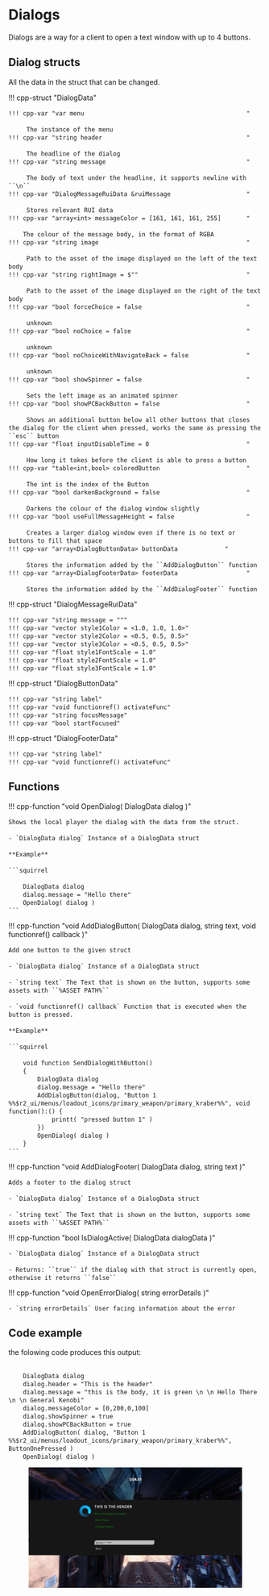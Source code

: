 # Dialogs

Dialogs are a way for a client to open a text window with up to 4 buttons.

## Dialog structs

All the data in the struct that can be changed.

!!! cpp-struct "DialogData"
    

    !!! cpp-var "var menu                                             "

         The instance of the menu
    !!! cpp-var "string header                                        "

         The headline of the dialog
    !!! cpp-var "string message                                       "

         The body of text under the headline, it supports newline with ``\n``
    !!! cpp-var "DialogMessageRuiData &ruiMessage                     "

         Stores relevant RUI data
    !!! cpp-var "array<int> messageColor = [161, 161, 161, 255]       "

        The colour of the message body, in the format of RGBA
    !!! cpp-var "string image                                         "

         Path to the asset of the image displayed on the left of the text body
    !!! cpp-var "string rightImage = $""                              "

         Path to the asset of the image displayed on the right of the text body
    !!! cpp-var "bool forceChoice = false                             "

         unknown 
    !!! cpp-var "bool noChoice = false                                "

         unknown
    !!! cpp-var "bool noChoiceWithNavigateBack = false                "

         unknown
    !!! cpp-var "bool showSpinner = false                             "

         Sets the left image as an animated spinner 
    !!! cpp-var "bool showPCBackButton = false                        "

         Shows an additional button below all other buttons that closes the dialog for the client when pressed, works the same as pressing the ``esc`` button
    !!! cpp-var "float inputDisableTime = 0                           "

         How long it takes before the client is able to press a button
    !!! cpp-var "table<int,bool> coloredButton                        "

         The int is the index of the Button
    !!! cpp-var "bool darkenBackground = false                        "

         Darkens the colour of the dialog window slightly
    !!! cpp-var "bool useFullMessageHeight = false                    "

         Creates a larger dialog window even if there is no text or buttons to fill that space
    !!! cpp-var "array<DialogButtonData> buttonData             "

         Stores the information added by the ``AddDialogButton`` function
    !!! cpp-var "array<DialogFooterData> footerData                   "

         Stores the information added by the ``AddDialogFooter`` function

!!! cpp-struct "DialogMessageRuiData"

    !!! cpp-var "string message = """
    !!! cpp-var "vector style1Color = <1.0, 1.0, 1.0>"
    !!! cpp-var "vector style2Color = <0.5, 0.5, 0.5>"
    !!! cpp-var "vector style3Color = <0.5, 0.5, 0.5>"
    !!! cpp-var "float style1FontScale = 1.0"
    !!! cpp-var "float style2FontScale = 1.0"
    !!! cpp-var "float style3FontScale = 1.0"

!!! cpp-struct "DialogButtonData"

    !!! cpp-var "string label"
    !!! cpp-var "void functionref() activateFunc"
    !!! cpp-var "string focusMessage"
    !!! cpp-var "bool startFocused"

!!! cpp-struct "DialogFooterData"

    !!! cpp-var "string label"
    !!! cpp-var "void functionref() activateFunc"


## Functions

!!! cpp-function "void OpenDialog( DialogData dialog )"

    Shows the local player the dialog with the data from the struct.

    - `DialogData dialog` Instance of a DialogData struct

    **Example**

    ```squirrel

        DialogData dialog
        dialog.message = "Hello there"
        OpenDialog( dialog )
    ```

!!! cpp-function "void AddDialogButton( DialogData dialog, string text, void functionref() callback )"

    Add one button to the given struct

    - `DialogData dialog` Instance of a DialogData struct

    - `string text` The Text that is shown on the button, supports some assets with ``%ASSET PATH%``

    - `void functionref() callback` Function that is executed when the button is pressed.

    **Example**

    ```squirrel

        void function SendDialogWithButton()
        {
            DialogData dialog
            dialog.message = "Hello there"
            AddDialogButton(dialog, "Button 1 %%$r2_ui/menus/loadout_icons/primary_weapon/primary_kraber%%", void function():() {
                printt( "pressed button 1" )
            })
            OpenDialog( dialog )
        }
    ```

!!! cpp-function "void AddDialogFooter( DialogData dialog, string text )"

    Adds a footer to the dialog struct

    - `DialogData dialog` Instance of a DialogData struct

    - `string text` The Text that is shown on the button, supports some assets with ``%ASSET PATH%``


!!! cpp-function "bool IsDialogActive( DialogData dialogData )"

    - `DialogData dialog` Instance of a DialogData struct

    - Returns: ``true`` if the dialog with that struct is currently open, otherwise it returns ``false``

!!! cpp-function "void OpenErrorDialog( string errorDetails )"

    - `string errorDetails` User facing information about the error
## Code example

the folowing code produces this output: 

```squirrel

    DialogData dialog
    dialog.header = "This is the header"
    dialog.message = "this is the body, it is green \n \n Hello There \n \n General Kenobi"
    dialog.messageColor = [0,200,0,100]
    dialog.showSpinner = true
    dialog.showPCBackButton = true
    AddDialogButton( dialog, "Button 1 %%$r2_ui/menus/loadout_icons/primary_weapon/primary_kraber%%", ButtonOnePressed )
    OpenDialog( dialog )
```


<figure class="screenshotalign-center">
<img src="/_static/serverdialog/dialogexample.png" class="screenshot"
alt="/_static/serverdialog/dialogexample.png" />
</figure>
